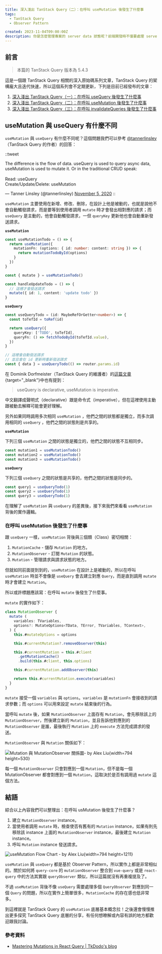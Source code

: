 ```yaml
---
title: 深入淺出 TanStack Query（二）：在呼叫 useMutation 後發生了什麼事
tags:
  - TanStack Query
  - Observer Pattern

created: 2023-11-04T09:00:00Z
description: 你是怎麼管理專案的 server data 狀態呢？前端開發時不僅要處理 server data 的快取，還要讓它能盡可能的跨元件共用，最後又要在適當的時候清除或更新，阿哩阿雜的真的很煩人。TanStack Query 是一個可以很好的解決這些問題的工具。這個系列文章將分享如何使用 TanStack Query 以及深入暸解它底層運作的原理與邏輯與架構。
---
```


## 前言

> 本篇的 TanStack Query 版本為 5.4.3

這是一個跟 TanStack Query 相關的深入原始碼系列文章，TanStack Query 的架構龐大且迭代快速，所以這個系列會不定期更新，下列是目前已經發布的文章：

1. [深入淺出 TanStack Query（一）：在呼叫 useQuery 後發生了什麼事](/posts/tanstack-query-source-code-1)
1. [深入淺出 TanStack Query（二）：在呼叫 useMutation 後發生了什麼事](/posts/tanstack-query-source-code-2)
1. [深入淺出 TanStack Query（三）：在呼叫 invalidateQueries 後發生了什麼事](/posts/tanstack-query-source-code-3)

## useMutation 與 useQuery 有什麼不同

`useMutation` 與 `useQuery` 有什麼不同呢？這個問題我們可以參考 [@tannerlinsley](https://twitter.com/tannerlinsley)（TanStack Query 的作者）的回答：

::tweet
<p lang="en" dir="ltr">The difference is the flow of data. useQuery is used to query async data, useMutation is used to mutate it. Or in the traditional CRUD speak:<br><br>Read: useQuery<br>Create/Update/Delete: useMutation</p>&mdash; Tanner Linsley (@tannerlinsley) <a href="https://twitter.com/tannerlinsley/status/1324384797939003393?ref_src=twsrc%5Etfw">November 5, 2020</a></blockquote>
::

`useMutation` 主要使用在新增、修改、刪除，在設計上他是被動的，也就是說他不會自動觸發請求，而是要等到使用者調用 `mutate` 時才會發出相對應的請求；而 `useQuery` 是主動的，他會自動觸發請求，一但 `queryKey` 更新他也會自動重新發送請求。

**`useMutation`**

```ts
const useMutationTodo = () => {
  return useMutation({
    mutationFn: (options: { id: number: content: string }) => {
      return mutationTodoById(options)
    }
  })
}

const { mutate } = useMutationTodo()

const handleUpdateTodo = () => {
  // 這裡才會發送請求
  mutate({ id: 1, content: 'update todo' })
}
```

**`useQuery`**

```ts
const useQueryTodo = (id: MaybeRefOrGetter<number>) => {
  const toTefId = toRef(id)

  return useQuery({
    queryKey: ['TODO', toTefId],
    queryFn: () => fetchTodoById(toTefId.value),
  })
}

// 這裡會自動發送請求
// 並且會在 id 更新時重新發送請求
const { data } = useQueryTodo(() => router.params.id)
```

在 Dominik Dorfmeister（TanStack Query 的維護者）的[這篇文章](https://tkdodo.eu/blog/mastering-mutations-in-react-query){target="_blank"}中也有提到：

> useQuery is declarative, useMutation is imperative.

中文翻譯成聲明式（declarative）跟是命令式（imperative），但在這裡使用主動跟被動去解釋可能會更好理解。

另外如果同時調用多次相同 `useMutation` ，他們之間的狀態都是獨立，而多次調用相同的 `useQuery` ，他們之間的狀態則是共享的。

**`useMutation`**

下列三個 `useMutation` 之間的狀態是獨立的，他們之間的狀態不互相同步。

```ts
const mutation1 = useMutationTodo()
const mutation2 = useMutationTodo()
const mutation3 = useMutationTodo()
```

**`useQuery`**

下列三個 `useQuery` 之間的狀態是共享的，他們之間的狀態是同步的。

```ts
const query1 = useQueryTodo(1)
const query2 = useQueryTodo(1)
const query3 = useQueryTodo(1)
```

在理解了 `useMutation` 與 `useQuery` 的差異後，接下來我們來看看 `useMutation` 背後的實作邏輯。

### 在呼叫 useMutation 後發生了什麼事

跟 `useQuery` 一樣，`useMutation` 背後與三個類（Class）密切相關：

1. `MutationCache` - 儲存 `Mutation` 的地方。
1. `MutationObserver` - 訂閱 `Mutation` 的狀態。
1. `Mutation` - 管理請求與請求狀態的地方。

但就如同前面提到到的，`useMutation` 在設計上是被動的，所以在呼叫 `useMutation` 時並不會像是 `useQuery` 會去建立對應 `Query`，而是直到調用 `mutate` 時才會建立 `Mutation`。

所以或許標題應該寫：在呼叫 `mutate` 後發生了什麼事。

`mutate` 的實作如下：

```ts
class MutationObserver {
  mutate (
    variables: TVariables,
    options?: MutateOptions<TData, TError, TVariables, TContext>,
  ) {
    this.#mutateOptions = options

    this.#currentMutation?.removeObserver(this)

    this.#currentMutation = this.#client
      .getMutationCache()
      .build(this.#client, this.options)

    this.#currentMutation.addObserver(this)

    return this.#currentMutation.execute(variables)
  }
}
```

`mutate` 接受一個 `variables` 與 `options`。`variables` 是 `mutationFn` 會接收到的請求參數；而 `options` 可以用來設定 `mutate` 結束後的行為。

當呼叫 `mutate` 後，如果 `MutationObserver` 上面存有 `Mutation`，會先移除該上的 `MutationObserver`，然後建立新的 `Mutation`，並且告訴他對應到的 `MutationObserver` 是誰，最後執行 `Mutation` 上的 `execute` 方法完成請求的發送。

`MutationObserver` 與 `Mutation` 關係如下：

![Mutation 與 MutationObserver 關係圖- by Alex Liu](/images/mutation-architecture-1.png){width=794 height=530}

每一個 `MutationObserver` 只會對應到一個 `Mutation`，但不是每一個 MutationObserver 都會對應到一個 `Mutation`，這取決於是否有調用過 `mutate` 這個方法。

## 結語

綜合以上內容我們可以整理出：在呼叫 usMutation 後發生了什麼事？

1. 建立 `MutationObserver` instance。 
1. 當使用者調用 `mutate` 時，檢查使否有舊有的 `Mutation` instance，如果有則先移除該 instance 上面的 `MutationObserver` instance，最後建立 `Mutation` instance。
1. 呼叫 `Mutation` instance 發送請求。

![useMutation Flow Chart - by Alex Liu](/images/mutation-flow-chart.png){width=794 height=1211}

`useMutation` 與 `useQuery`  都是基於 Observer Pattern，所以實作上都是非常相似的。關於如何將 `query-core` 的 `mutationObserver` 整合到 `vue-query` 或是 `react-query` 中的方法其實跟 `queryObserver` 類似，所以這篇就沒有再重複提及了。

不過 `useMutation` 背後不像 `useQuery` 需要處理多個 `QueryObserver` 對應到同一個 `Query` 的問題，所以在實作上簡單很多，`MutationCache` 的存在感也低非常多。

到這裡就是 TanStack Query 的 `useMutation` 底層基本概念拉！之後還會慢慢推出更多探究 TanStack Query 底層的分享，有任何想暸解或內容有誤的地方都歡迎跟我討論。

### 參考資料

- [Mastering Mutations in React Query | TkDodo's blog](https://tkdodo.eu/blog/mastering-mutations-in-react-query)